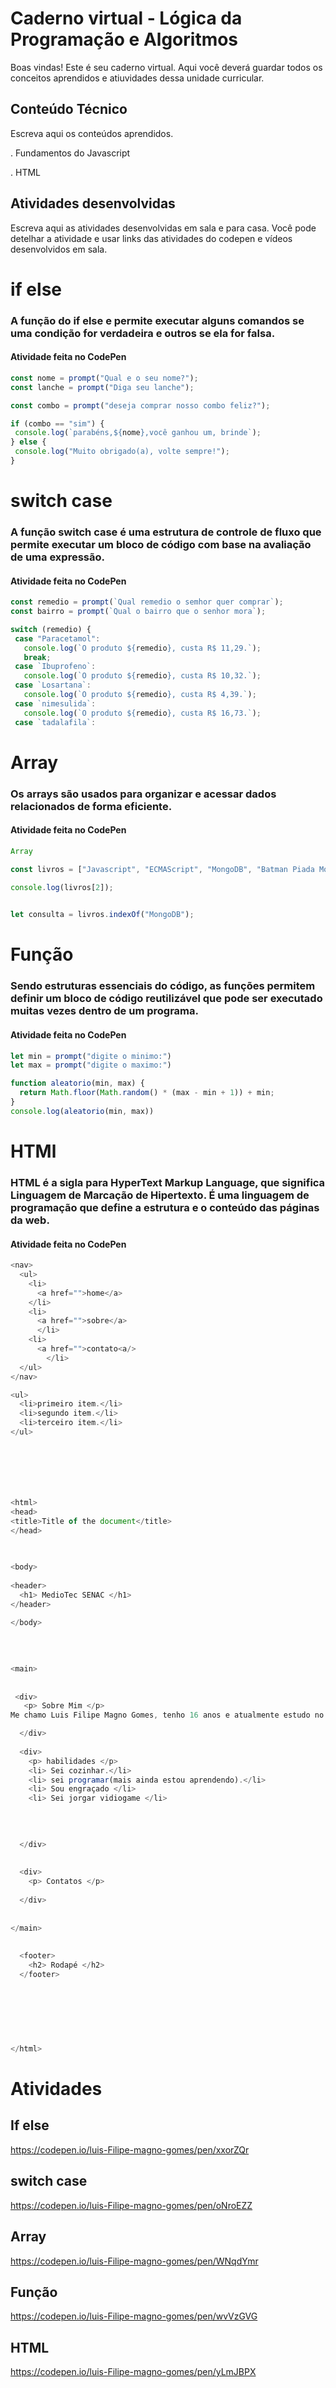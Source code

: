# Caderno virtual - Lógica da Programação e Algoritmos
Boas vindas! Este é seu caderno virtual. Aqui você deverá guardar todos os conceitos aprendidos e atiuvidades dessa unidade curricular. 


## Conteúdo Técnico
Escreva aqui os conteúdos aprendidos.

. Fundamentos do Javascript

. HTML


## Atividades desenvolvidas
Escreva aqui as atividades desenvolvidas em sala e para casa. Você pode detelhar a atividade e usar links das atividades do codepen e vídeos desenvolvidos em sala. 

# if else
### A função do if else e permite executar alguns comandos se uma condição for verdadeira e outros se ela for falsa. 
#### Atividade feita no CodePen
 
 ```js
const nome = prompt("Qual e o seu nome?");
const lanche = prompt("Diga seu lanche");

const combo = prompt("deseja comprar nosso combo feliz?");

if (combo == "sim") {
  console.log(`parabéns,${nome},você ganhou um, brinde`);
} else {
  console.log("Muito obrigado(a), volte sempre!");
}
```

# switch case
### A função switch case é uma estrutura de controle de fluxo que permite executar um bloco de código com base na avaliação de uma expressão.
#### Atividade feita no CodePen
 ```js
const remedio = prompt(`Qual remedio o semhor quer comprar`);
const bairro = prompt(`Qual o bairro que o senhor mora`);

switch (remedio) {
  case "Paracetamol":
    console.log(`O produto ${remedio}, custa R$ 11,29.`);
    break;
  case `Ibuprofeno`:
    console.log(`O produto ${remedio}, custa R$ 10,32.`);
  case `Losartana`:
    console.log(`O produto ${remedio}, custa R$ 4,39.`);
  case `nimesulida`:
    console.log(`O produto ${remedio}, custa R$ 16,73.`);
  case `tadalafila`:
```

# Array
### Os arrays são usados para organizar e acessar dados relacionados de forma eficiente.
#### Atividade feita no CodePen
```js
Array

const livros = ["Javascript", "ECMAScript", "MongoDB", "Batman Piada Mortal", "Batman A queda do Morcego", "Batman que ri"]; 

console.log(livros[2]); 

 
let consulta = livros.indexOf("MongoDB");

```

# Função
### Sendo estruturas essenciais do código, as funções permitem definir um bloco de código reutilizável que pode ser executado muitas vezes dentro de um programa.
#### Atividade feita no CodePen
```js
let min = prompt("digite o minimo:")
let max = prompt("digite o maximo:")

function aleatorio(min, max) {
  return Math.floor(Math.random() * (max - min + 1)) + min;
}
console.log(aleatorio(min, max))

```

# HTMl
### HTML é a sigla para HyperText Markup Language, que significa Linguagem de Marcação de Hipertexto. É uma linguagem de programação que define a estrutura e o conteúdo das páginas da web.
#### Atividade feita no CodePen
```js
<nav>
  <ul>
    <li>
      <a href="">home</a>
    </li>
    <li>
      <a href="">sobre</a>
      </li>
    <li>
      <a href="">contato<a/>
        </li>
  </ul>
</nav>

<ul>
  <li>primeiro item.</li>
  <li>segundo item.</li>
  <li>terceiro item.</li>
</ul>







<html>
<head>
<title>Title of the document</title>
</head>
  

 
<body>
  
<header>
  <h1> MedioTec SENAC </h1>
</header> 
  
</body>

  
  
  
<main>
  
  
 <div>
   <p> Sobre Mim </p>
Me chamo Luis Filipe Magno Gomes, tenho 16 anos e atualmente estudo no mediotec na ala de desenvolvimento de sistema gosto de futebol e basquete amo jogare sou do signo de lanches meu de futebol e o sport e meu time no basquete e Golden State Warriors

  </div>
  
  <div>
    <p> habilidades </p>
    <li> Sei cozinhar.</li>
    <li> sei programar(mais ainda estou aprendendo).</li>
    <li> Sou engraçado </li>
    <li> Sei jorgar vidiogame </li>
    
    
    

  </div>
  
  
  <div>
    <p> Contatos </p>
   
  </div>
  
  
</main>
 
  
  <footer>
    <h2> Rodapé </h2>
  </footer>
  
  
  
  
  
  
  
</html>

```


# Atividades

## If else
https://codepen.io/luis-Filipe-magno-gomes/pen/xxorZQr

## switch case
https://codepen.io/luis-Filipe-magno-gomes/pen/oNroEZZ

## Array
https://codepen.io/luis-Filipe-magno-gomes/pen/WNqdYmr

## Função
https://codepen.io/luis-Filipe-magno-gomes/pen/wvVzGVG

## HTML
https://codepen.io/luis-Filipe-magno-gomes/pen/yLmJBPX

